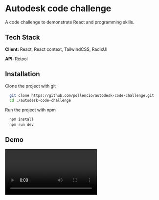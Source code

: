 # Autodesk code challenge

A code challenge to demonstrate React and programming skills.

## Tech Stack

**Client:** React, React context, TailwindCSS, RadixUI

**API:** Retool

## Installation

Clone the project with git

```bash
  git clone https://github.com/pollencio/autodesk-code-challenge.git
  cd ./autodesk-code-challenge
```

Run the project with npm

```bash
  npm install
  npm run dev
```

## Demo

<video src="./public/demo.mov">

## Expected results

### Main page

<img src="./public/main-page.png" />

### Modal

<img src="./public/modal.png" />

### Item page (optional)

<img src="./public/item-page.png" />
